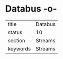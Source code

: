 # Databus -o-


|          |             |
| -------- | ----------- |
| title    | Databus     | 
| status   | 10          |
| section  | Streams     |
| keywords | Streams     |





